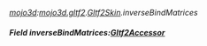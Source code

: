 _[mojo3d](../../modules/mojo3d/mojo3d-module.md):[mojo3d.gltf2](../../modules/mojo3d/mojo3d-gltf2.md).[Gltf2Skin](../../modules/mojo3d/mojo3d-gltf2-gltf2skin.md).inverseBindMatrices_
##### Field inverseBindMatrices:[Gltf2Accessor](../../modules/mojo3d/mojo3d-gltf2-gltf2accessor.md)
